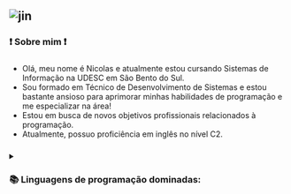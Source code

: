 ![jin](https://github.com/Nicolas81194/Nicolas81194/assets/102532511/76ab7f9f-a1fa-42b6-8594-962395cf7213)
----------------------------------------------------------------------------------------------------------------
### ❗ Sobre mim ❗
##### 
- Olá, meu nome é Nicolas e atualmente estou cursando Sistemas de Informação na UDESC em São Bento do Sul.
- Sou formado em Técnico de Desenvolvimento de Sistemas e estou bastante ansioso para aprimorar minhas habilidades de programação e me especializar na área!
- Estou em busca de novos objetivos profissionais relacionados à programação.
- Atualmente, possuo proficiência em inglês no nível C2.

##### 

<div>
  <details>
    <summary><h3>📚 Linguagens de programação dominadas:</h3></summary><br>
    <div>
      <img align="right" height="130em" src="https://github-readme-stats.vercel.app/api/top-langs/?username=nicolas81194&layout=compact&langs_count=7&theme=onedark"/>
    </div>
    <div style="display: inline_block" align="left">
      <img align="center" height="25px" src="https://img.shields.io/badge/shell_script-%23121011.svg?style=for-the-badge&logo=gnu-bash&logoColor=white" alt="Shell Script">
      <img align="center" height="25px" src="https://img.shields.io/badge/javascript-%23323330.svg?style=for-the-badge&logo=javascript&logoColor=%23F7DF1E" alt="JavaScript">
      <img align="center" height="25px" src="https://img.shields.io/badge/java-%23ED8B00.svg?style=for-the-badge&logo=openjdk&logoColor=white" alt="Java">
      <img align="center" height="25px" src="https://img.shields.io/badge/html5-%23E34F26.svg?style=for-the-badge&logo=html5&logoColor=white" alt="HTML5">
      <img align="center" height="25px" src="https://img.shields.io/badge/css3-%231572B6.svg?style=for-the-badge&logo=css3&logoColor=white" alt="CSS3">
      <img align="center" height="25px" src="https://img.shields.io/badge/c++-%2300599C.svg?style=for-the-badge&logo=c%2B%2B&logoColor=white" alt="C++">
    </div>
    <div style="display: inline_block" align="left"><br>
      <img align="center" height="25px" src="https://img.shields.io/badge/Next-black?style=for-the-badge&logo=next.js&logoColor=white" alt="Next JS">
      <img align="center" height="25px" src="https://img.shields.io/badge/react-%2320232a.svg?style=for-the-badge&logo=react&logoColor=%2361DAFB" alt="React">
      <img align="center" height="25px" src="https://img.shields.io/badge/react_native-%2320232a.svg?style=for-the-badge&logo=react&logoColor=%2361DAFB" alt="React Native">
      <img align="center" height="25px" src="https://img.shields.io/badge/sqlite-%2307405e.svg?style=for-the-badge&logo=sqlite&logoColor=white" alt="SQLite">
    </div>
  </details>
</div>
